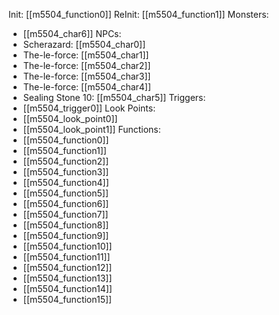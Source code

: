 Init: [[m5504_function0]]
ReInit: [[m5504_function1]]
Monsters:
- [[m5504_char6]]
NPCs:
- Scherazard: [[m5504_char0]]
- The-le-force: [[m5504_char1]]
- The-le-force: [[m5504_char2]]
- The-le-force: [[m5504_char3]]
- The-le-force: [[m5504_char4]]
- Sealing Stone 10: [[m5504_char5]]
Triggers:
- [[m5504_trigger0]]
Look Points:
- [[m5504_look_point0]]
- [[m5504_look_point1]]
Functions:
- [[m5504_function0]]
- [[m5504_function1]]
- [[m5504_function2]]
- [[m5504_function3]]
- [[m5504_function4]]
- [[m5504_function5]]
- [[m5504_function6]]
- [[m5504_function7]]
- [[m5504_function8]]
- [[m5504_function9]]
- [[m5504_function10]]
- [[m5504_function11]]
- [[m5504_function12]]
- [[m5504_function13]]
- [[m5504_function14]]
- [[m5504_function15]]
